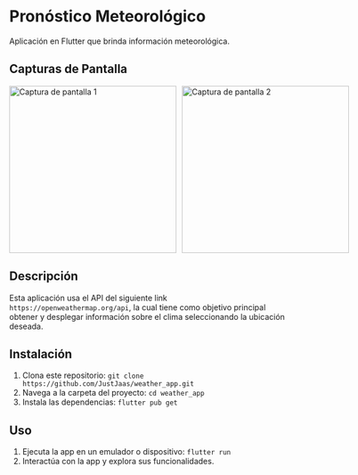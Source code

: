 # Pronóstico Meteorológico

Aplicación en Flutter que brinda información meteorológica.

## Capturas de Pantalla

<div style="display: flex; flex-direction: row;">
  <img src="assets/img/screenshot_1.png" alt="Captura de pantalla 1" style="width: 300px; margin-right: 10px;">
  <img src="assets/img/screenshot_2.png" alt="Captura de pantalla 2" style="width: 300px;">
</div>

## Descripción

Esta aplicación usa el API del siguiente link `https://openweathermap.org/api`, la cual tiene como objetivo principal obtener y desplegar información sobre el clima seleccionando la ubicación deseada.

## Instalación

1. Clona este repositorio: `git clone https://github.com/JustJaas/weather_app.git`
2. Navega a la carpeta del proyecto: `cd weather_app`
3. Instala las dependencias: `flutter pub get`

## Uso

1. Ejecuta la app en un emulador o dispositivo: `flutter run`
2. Interactúa con la app y explora sus funcionalidades.
